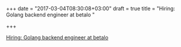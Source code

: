 +++
date = "2017-03-04T08:30:08+03:00"
draft = true
title = "Hiring: Golang backend engineer at betalo "

+++

<p><a href="http://stackoverflow.com/jobs/136328/golang-backend-engineer-betalo?offset=-1&tl=go">Hiring: Golang backend engineer at betalo </a></p>
